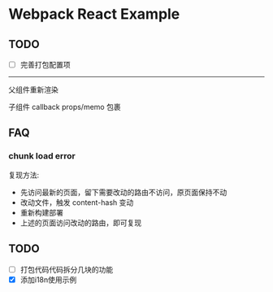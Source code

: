 # Webpack React Example

## TODO

- [ ] 完善打包配置项

---

父组件重新渲染

子组件 callback props/memo 包裹

## FAQ

### chunk load error

复现方法:

- 先访问最新的页面，留下需要改动的路由不访问，原页面保持不动
- 改动文件，触发 content-hash 变动
- 重新构建部署
- 上述的页面访问改动的路由，即可复现

## TODO

- [ ] 打包代码代码拆分几块的功能
- [x] 添加i18n使用示例